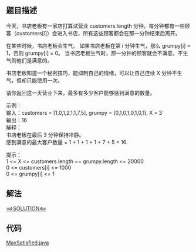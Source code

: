 ## 题目描述

今天，书店老板有一家店打算试营业 customers.length 分钟。每分钟都有一些顾客（customers[i]）会进入书店，所有这些顾客都会在那一分钟结束后离开。

在某些时候，书店老板会生气。 如果书店老板在第 i 分钟生气，那么 grumpy[i] = 1，否则 grumpy[i] = 0。 当书店老板生气时，那一分钟的顾客就会不满意，不生气则他们是满意的。

书店老板知道一个秘密技巧，能抑制自己的情绪，可以让自己连续 X 分钟不生气，但却只能使用一次。

请你返回这一天营业下来，最多有多少客户能够感到满意的数量。

示例：
<br>输入：customers = [1,0,1,2,1,1,7,5], grumpy = [0,1,0,1,0,1,0,1], X = 3
<br>输出：16
<br>解释：
<br>书店老板在最后 3 分钟保持冷静。
<br>感到满意的最大客户数量 = 1 + 1 + 1 + 1 + 7 + 5 = 16.

提示：
<br>1 <= X <= customers.length == grumpy.length <= 20000
<br>0 <= customers[i] <= 1000
<br>0 <= grumpy[i] <= 1

## 解法

[==>SOLUTION<==](https://leetcode-cn.com/problems/grumpy-bookstore-owner/solution/ai-sheng-qi-de-shu-dian-lao-ban-by-leetc-dloq/)

## 代码

[MaxSatisfied.java](https://github.com/Marshal7cc/leetcode-java/blob/master/src/slidewindow/MaxSatisfied.java)

